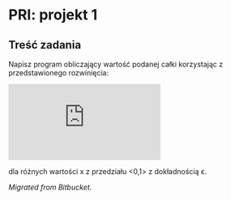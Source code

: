 # PRI: projekt 1

## Treść zadania
Napisz program obliczający wartość podanej całki korzystając z przedstawionego rozwinięcia:

![equation](http://latex.codecogs.com/gif.latex?%5Cint_%7B0%7D%5E%7Bx%7De%5E%7B%7B-t%7D%5E2%7Ddt%3Dx-%5Cfrac%7Bx%5E3%7D%7B3%5Ccdot%201%21%7D&plus;%5Cfrac%7Bx%5E5%7D%7B5%5Ccdot2%21%7D-%5Cfrac%7Bx%5E7%7D%7B7%5Ccdot3%21%7D&plus;...)

dla różnych wartości x z przedziału <0,1> z dokładnością ε.

*Migrated from Bitbucket.*
